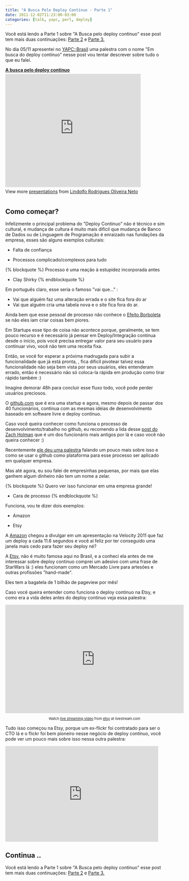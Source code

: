 ```yaml
---
title: "A Busca Pelo Deploy Contínuo - Parte 1"
date: 2011-12-02T11:23:00-03:00
categories: [talk, yapc, perl, deploy]
---
```


<div id="litlebox">
Você está lendo a Parte 1 sobre "A Busca pelo deploy contínuo" esse post tem mais duas continuações: <a href="/blog/2011/12/02/a-busca-pelo-deploy-continuo-parte-2/">Parte 2</a> e <a href="/blog/2011/12/03/a-busca-pelo-deploy-continuo-parte-3/">Parte 3.</a>
</div>

No dia 05/11 apresentei  no [YAPC::Brasil](https://www.yapcbrasil.org.br/2011/) uma palestra com o nome
"Em busca do deploy continuo" nesse post vou tentar descrever sobre tudo o que eu falei.

<div style="width:425px" id="__ss_10173611"> <strong style="display:block;margin:12px 0 4px"><a href="https://www.slideshare.net/lornlab/a-busca-pelo-deploy-continuo" title="A busca pelo deploy continuo" target="_blank">A busca pelo deploy continuo</a></strong> <iframe src="https://www.slideshare.net/slideshow/embed_code/10173611" width="425" height="355" frameborder="0" marginwidth="0" marginheight="0" scrolling="no"></iframe> <div style="padding:5px 0 12px"> View more <a href="https://www.slideshare.net/" target="_blank">presentations</a> from <a href="https://www.slideshare.net/lornlab" target="_blank">Lindolfo Rodrigues Oliveira Neto</a> </div> </div>


## Como começar? ##

Infelizmente o principal problema do "Deploy Continuo" não é técnico e sim cultural, e mudança de cultura é muito mais difícil que mudança de Banco de Dados ou de Linguagem de Programação é enraizado nas fundações da empresa, esses são alguns exemplos culturais:

* Falta de confiança

* Processos complicado/complexos para tudo

{% blockquote %}
Processo é uma reação à estupidez incorporada antes
 - Clay Shirky
{% endblockquote %}

 Em português claro, esse seria o famoso "vai que..." :

 * Vai que alguém faz uma alteração errada e o site fica fora do ar
 * Vai que alguém cria uma tabela nova e o site fica fora do ar.

Ainda bem que esse pessoal de processo não conhece o [Efeito Borboleta](https://pt.wikipedia.org/wiki/Efeito_borboleta) se não eles iam criar coisas bem piores.

Em Startups esse tipo de coisa não acontece porque, geralmente, se tem pouco recurso e é necessário já pensar em Deploy/Integração continua desde o início, pois você precisa entregar valor para seu usuário para continuar vivo, você não tem uma receita fixa. 

Então, se você for esperar a próxima madrugada para subir a funcionalidade que já está pronta, , fica dificil pivotear talvez essa funcionalidade não seja bem vista por seus usuários, eles entenderam errado, então é necessário não só coloca-la rápida em produção como tirar rápido também :)

Imagine demorar 48h para concluir esse fluxo todo, você pode perder usuários preciosos.

O [github.com](https://github.com) que é era uma startup e agora, mesmo depois de passar dos 40 funcionários, continua com as mesmas idéias de desenvolvimento baseado em software livre e deploy contínuo.

Caso você queira conhecer como funciona o processo de desenvolvimento/trabalho no github, eu recomendo a lida desse [post do Zach Holman](https://zachholman.com/posts/how-github-works/) que é um dos funcionário mais antigos por lá e caso você não queira conhecer :)

Recentemente [ele deu uma palestra](https://zachholman.com/talk/how-github-uses-github-to-build-github) falando um pouco mais sobre isso e como se usar o github como plataforma para esse processo ser aplicado em qualquer empresa.

Mas até agora, eu sou falei de empresinhas pequenas, por mais que elas ganhem algum dinheiro não tem um nome a zelar.

{% blockquote %}
Quero ver isso funcionar em uma empresa grande!
 - Cara de processo
{% endblockquote %}

Funciona, vou te dizer dois exemplos:

* Amazon

* Etsy

A [Amazon](https://amazon.com) chegou a divulgar em um apresentação na Velocity 2011 que faz um deploy a cada 11.6 segundos e você aí feliz por ter conseguido uma janela mais cedo para fazer seu deploy né?

A [Etsy](https://etsy.com), não é muito famosa aqui no Brasil, e a conheci ela antes de me interessar sobre deploy continuo comprei um adesivo com uma frase de StarWars lá :) eles funcionam como um Mercado Livre para artesões e outras profissões "hand-made".

Eles tem a bagatela de 1 bilhão de pageview por mês!

Caso você queira entender como funciona o deploy continuo na Etsy, e como era a vida deles antes do deploy continuo veja essa palestra:

<iframe width="560" height="340" src="https://cdn.livestream.com/embed/etsy?layout=4&amp;clip=pla_adbab6e2-c629-4bfe-b1fd-21c898693282&amp;height=340&amp;width=560&amp;autoplay=false" style="border:0;outline:0" frameborder="0" scrolling="no"></iframe><div style="font-size: 11px;padding-top:10px;text-align:center;width:560px">Watch <a href="https://www.livestream.com/?utm_source=lsplayer&amp;utm_medium=embed&amp;utm_campaign=footerlinks" title="live streaming video">live streaming video</a> from <a href="https://www.livestream.com/etsy?utm_source=lsplayer&amp;utm_medium=embed&amp;utm_campaign=footerlinks" title="Watch etsy at livestream.com">etsy</a> at livestream.com</div>

Tudo isso começou na Etsy, porque um ex-flickr foi contratado para ser o CTO lá e o flickr foi bem pioneiro nesse negócio de deploy contínuo, você pode ver um pouco mais sobre isso nessa outra palestra:

<iframe src="https://blip.tv/play/AYGMoH8C.html" width="480" height="300" frameborder="0" allowfullscreen></iframe><embed type="application/x-shockwave-flash" src="https://a.blip.tv/api.swf#AYGMoH8C" style="display:none"></embed>
    

## Continua .. ##


<div id="litlebox">
Você está lendo a Parte 1 sobre "A Busca pelo deploy contínuo" esse post tem mais duas continuações: <a href="/blog/2011/12/02/a-busca-pelo-deploy-continuo-parte-2/">Parte 2</a> e <a href="blog/2011/12/03/a-busca-pelo-deploy-continuo-parte-3/">Parte 3.</a>
</div>

